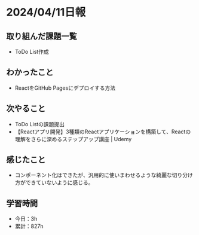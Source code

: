 # 2024/04/11日報
## 取り組んだ課題一覧
- ToDo List作成

## わかったこと
- ReactをGitHub Pagesにデプロイする方法

## 次やること
- ToDo Listの課題提出
- 【Reactアプリ開発】3種類のReactアプリケーションを構築して、Reactの理解をさらに深めるステップアップ講座 | Udemy

## 感じたこと
- コンポーネント化はできたが、汎用的に使いまわせるような綺麗な切り分け方ができていないように感じる。

## 学習時間
- 今日：3h
- 累計：827h
